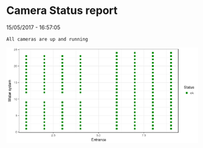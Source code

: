 Camera Status report
================
15/05/2017 - 16:57:05

    All cameras are up and running

![](camreport_files/figure-markdown_github/unnamed-chunk-2-1.png)
